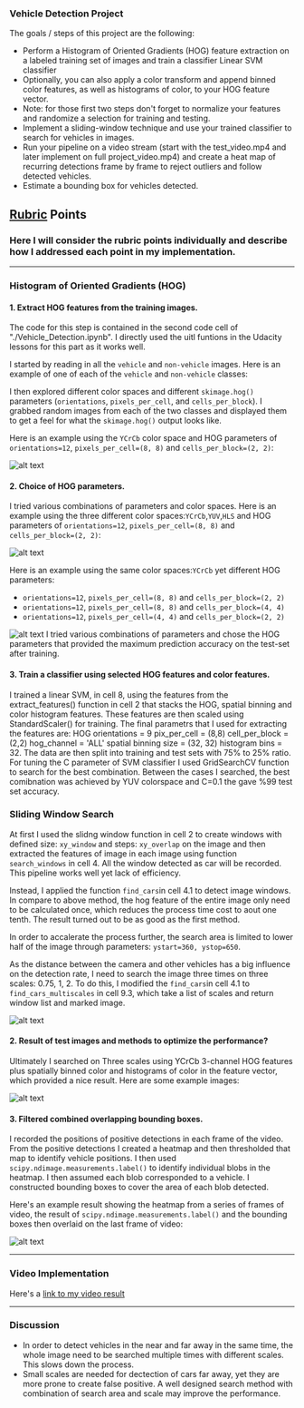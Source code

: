 
### Vehicle Detection Project

The goals / steps of this project are the following:

* Perform a Histogram of Oriented Gradients (HOG) feature extraction on a labeled training set of images and train a classifier Linear SVM classifier
* Optionally, you can also apply a color transform and append binned color features, as well as histograms of color, to your HOG feature vector. 
* Note: for those first two steps don't forget to normalize your features and randomize a selection for training and testing.
* Implement a sliding-window technique and use your trained classifier to search for vehicles in images.
* Run your pipeline on a video stream (start with the test_video.mp4 and later implement on full project_video.mp4) and create a heat map of recurring detections frame by frame to reject outliers and follow detected vehicles.
* Estimate a bounding box for vehicles detected.

[//]: # (Image References)
[image1]: ./output_images/hog.png
[image2]: ./output_images/hog2.png
[image3]: ./output_images/hog3.png
[image4]: ./output_images/detecttest.png
[image5]: ./output_images/detecttest_1.png
[image6]: ./output_images/heatmap.png


## [Rubric](https://review.udacity.com/#!/rubrics/513/view) Points
### Here I will consider the rubric points individually and describe how I addressed each point in my implementation.  

---

### Histogram of Oriented Gradients (HOG)

#### 1. Extract HOG features from the training images.

The code for this step is contained in the second code cell of "./Vehicle_Detection.ipynb". I directly used the uitl funtions in the Udacity lessons for this part as it works well.

I started by reading in all the `vehicle` and `non-vehicle` images.  Here is an example of one of each of the `vehicle` and `non-vehicle` classes:

I then explored different color spaces and different `skimage.hog()` parameters (`orientations`, `pixels_per_cell`, and `cells_per_block`).  I grabbed random images from each of the two classes and displayed them to get a feel for what the `skimage.hog()` output looks like.

Here is an example using the `YCrCb` color space and HOG parameters of `orientations=12`, `pixels_per_cell=(8, 8)` and `cells_per_block=(2, 2)`:


![alt text][image1]

#### 2. Choice of HOG parameters.

I tried various combinations of parameters and color spaces. Here is an example using the three different color spaces:`YCrCb`,`YUV`,`HLS` and HOG parameters of `orientations=12`, `pixels_per_cell=(8, 8)` and `cells_per_block=(2, 2)`:

![alt text][image2]

Here is an example using the same color spaces:`YCrCb` yet different HOG parameters:

* `orientations=12`, `pixels_per_cell=(8, 8)` and `cells_per_block=(2, 2)`
* `orientations=12`, `pixels_per_cell=(8, 8)` and `cells_per_block=(4, 4)`
* `orientations=12`, `pixels_per_cell=(4, 4)` and `cells_per_block=(2, 2)`

![alt text][image3]
I tried various combinations of parameters and chose the HOG parameters that provided the maximum prediction accuracy on the test-set after training.

#### 3. Train a classifier using selected HOG features and color features.

I trained a linear SVM, in cell 8, using the features from the extract_features() function in cell 2 that stacks the HOG, spatial binning and color histogram features. These features are then scaled using StandardScaler() for training. The final parametrs that I used for extracting the features are: HOG orientations = 9 pix_per_cell = (8,8) cell_per_block = (2,2) hog_channel = 'ALL' spatial binning size = (32, 32) histogram bins = 32. The data are then split into training and test sets with 75% to 25% ratio. For tuning the C parameter of SVM classifier I used GridSearchCV function to search for the best combination. Between the cases I searched, the best comibnation was achieved by YUV colorspace and C=0.1 the gave %99 test set accuracy.

### Sliding Window Search
At first I used the slidng window function in cell 2 to create windows with defined size: `xy_window` and steps: `xy_overlap` on the image and then extracted the features of image in each image using function `search_windows` in cell 4. All the window detected as car will be recorded. This pipeline works well yet lack of efficiency.

Instead, I applied the function `find_cars`in cell 4.1 to detect image windows. In compare to above method, the hog feature of the entire image only need to be calculated once, which reduces the process time cost to aout one tenth. The result turned out to be as good as the first method.

In order to accalerate the process further, the search area is limited to lower half of the image through parameters: `ystart=360, ystop=650`. 

As the distance between the camera and other vehicles has a big influence on the detection rate, I need to search the image three times on three scales: 0.75, 1, 2. To do this, I modified the `find_cars`in cell 4.1 to `find_cars_multiscales` in cell 9.3, which take a list of scales and return window list and marked image.

![alt text][image5]

#### 2. Result of test images and methods to optimize the performance?

Ultimately I searched on Three scales using YCrCb 3-channel HOG features plus spatially binned color and histograms of color in the feature vector, which provided a nice result.  Here are some example images:

![alt text][image4]

#### 3. Filtered combined overlapping bounding boxes.

I recorded the positions of positive detections in each frame of the video.  From the positive detections I created a heatmap and then thresholded that map to identify vehicle positions.  I then used `scipy.ndimage.measurements.label()` to identify individual blobs in the heatmap.  I then assumed each blob corresponded to a vehicle.  I constructed bounding boxes to cover the area of each blob detected.  

Here's an example result showing the heatmap from a series of frames of video, the result of `scipy.ndimage.measurements.label()` and the bounding boxes then overlaid on the last frame of video:

![alt text][image6]

---

### Video Implementation

Here's a [link to my video result](./project_video.mp4)

---

### Discussion

* In order to detect vehicles in the near and far away in the same time, the whole image need to be searched multiple times with different scales. This slows down the process.
* Small scales are needed for dectection of cars far away, yet they are more prone to create false positive. A well designed search method with combination of search area and scale may improve the performance.

